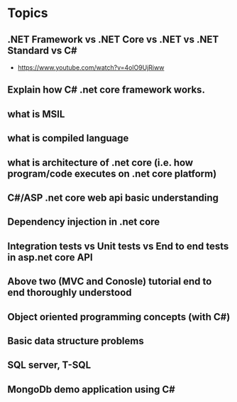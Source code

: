 # Topics
## .NET Framework vs .NET Core vs .NET vs .NET Standard vs C#
  - https://www.youtube.com/watch?v=4olO9UjRiww
## Explain how C# .net core framework works. 
## what is MSIL 
## what is compiled language
## what is architecture of .net core (i.e. how program/code executes on .net core platform)
## C#/ASP .net core web api basic understanding
## Dependency injection in .net core
## Integration tests vs Unit tests vs End to end tests in asp.net core API
## Above two (MVC and Conosle) tutorial end to end thoroughly understood
## Object oriented programming concepts (with C#)
## Basic data structure problems
## SQL server, T-SQL
## MongoDb demo application using C#
